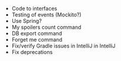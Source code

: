 * Code to interfaces
* Testing of events (Mockito?)
* Use Spring?
* My spoilers count command
* DB export command
* Forget me command
* Fix/verify Gradle issues in IntelliJ in IntelliJ
* Fix deprecations
